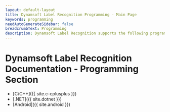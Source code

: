 ```yaml
---
layout: default-layout
title: Dynamsoft Label Recognition Programming - Main Page
keywords: programming
needAutoGenerateSidebar: false
breadcrumbText: Programming
description: Dynamsoft Label Recognition supports the following programming languages - C, C++
---
```


# Dynamsoft Label Recognition Documentation - Programming Section

- [C/C++]({{ site.c-cplusplus }})
- [.NET]({{ site.dotnet }})
- [Android]({{ site.android }})
